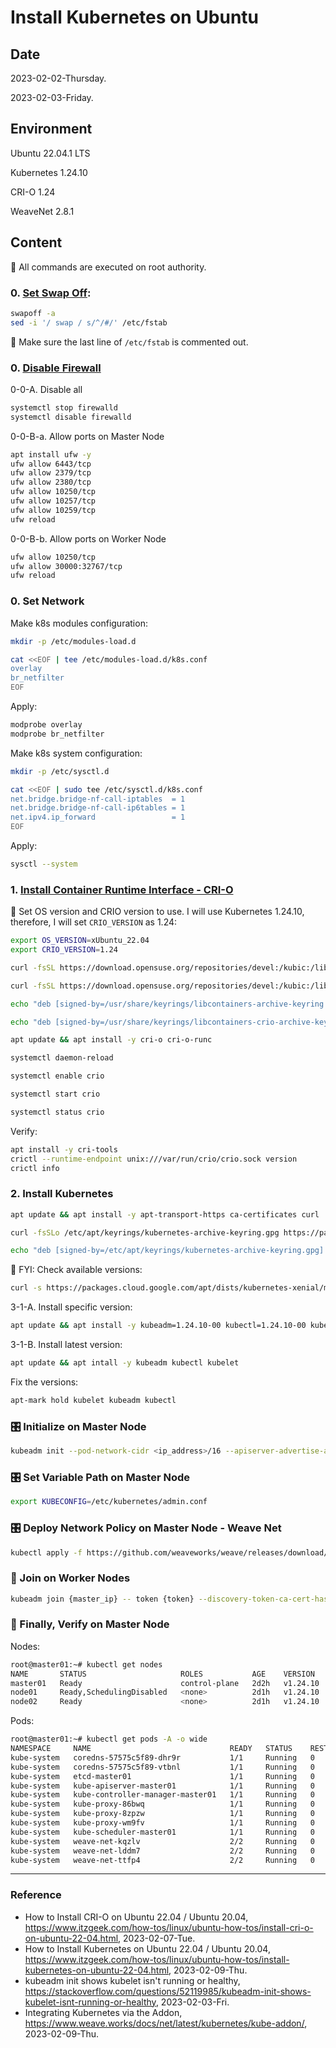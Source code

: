 # Install Kubernetes on Ubuntu

## Date

2023-02-02-Thursday.

2023-02-03-Friday.

## Environment

Ubuntu 22.04.1 LTS

Kubernetes 1.24.10

CRI-O 1.24

WeaveNet 2.8.1

## Content

:key: All commands are executed on root authority.

### 0. [Set Swap Off](https://stackoverflow.com/questions/52119985/kubeadm-init-shows-kubelet-isnt-running-or-healthy):

```Bash
swapoff -a
sed -i '/ swap / s/^/#/' /etc/fstab
```

:key: Make sure the last line of `/etc/fstab` is commented out.

### 0. [Disable Firewall](https://www.itzgeek.com/how-tos/linux/ubuntu-how-tos/install-kubernetes-on-ubuntu-22-04.html)

0-0-A. Disable all

```Bash
systemctl stop firewalld
systemctl disable firewalld
```

0-0-B-a. Allow ports on Master Node

```Bash
apt install ufw -y
ufw allow 6443/tcp
ufw allow 2379/tcp
ufw allow 2380/tcp
ufw allow 10250/tcp
ufw allow 10257/tcp
ufw allow 10259/tcp
ufw reload
```

0-0-B-b. Allow ports on Worker Node

```Bash
ufw allow 10250/tcp
ufw allow 30000:32767/tcp
ufw reload
```

### 0. Set Network

Make k8s modules configuration:

```Bash
mkdir -p /etc/modules-load.d
```

```Bash
cat <<EOF | tee /etc/modules-load.d/k8s.conf
overlay
br_netfilter
EOF
```

Apply:

```Bash
modprobe overlay
modprobe br_netfilter
```

Make k8s system configuration:

```Bash
mkdir -p /etc/sysctl.d
```

```Bash
cat <<EOF | sudo tee /etc/sysctl.d/k8s.conf
net.bridge.bridge-nf-call-iptables  = 1
net.bridge.bridge-nf-call-ip6tables = 1
net.ipv4.ip_forward                 = 1
EOF
```

Apply:

```Bash
sysctl --system
```

### 1. [Install Container Runtime Interface - CRI-O](https://www.itzgeek.com/how-tos/linux/ubuntu-how-tos/install-cri-o-on-ubuntu-22-04.html)

:key: Set OS version and CRIO version to use. I will use Kubernetes 1.24.10, therefore, I will set `CRIO_VERSION` as 1.24:

```Bash
export OS_VERSION=xUbuntu_22.04
export CRIO_VERSION=1.24
```

```Bash
curl -fsSL https://download.opensuse.org/repositories/devel:/kubic:/libcontainers:/stable/$OS_VERSION/Release.key | sudo gpg --dearmor -o /usr/share/keyrings/libcontainers-archive-keyring.gpg
```

```Bash
curl -fsSL https://download.opensuse.org/repositories/devel:/kubic:/libcontainers:/stable:/cri-o:/$CRIO_VERSION/$OS_VERSION/Release.key | sudo gpg --dearmor -o /usr/share/keyrings/libcontainers-crio-archive-keyring.gpg
```

```Bash
echo "deb [signed-by=/usr/share/keyrings/libcontainers-archive-keyring.gpg] https://download.opensuse.org/repositories/devel:/kubic:/libcontainers:/stable/$OS_VERSION/ /" | sudo tee /etc/apt/sources.list.d/devel:kubic:libcontainers:stable.list
```

```Bash
echo "deb [signed-by=/usr/share/keyrings/libcontainers-crio-archive-keyring.gpg] https://download.opensuse.org/repositories/devel:/kubic:/libcontainers:/stable:/cri-o:/$CRIO_VERSION/$OS_VERSION/ /" | sudo tee /etc/apt/sources.list.d/devel:kubic:libcontainers:stable:cri-o:$CRIO_VERSION.list
```

```Bash
apt update && apt install -y cri-o cri-o-runc
```

```Bash
systemctl daemon-reload
```

```Bash
systemctl enable crio
```

```Bash
systemctl start crio
```

```Bash
systemctl status crio
```

Verify:

```Bash
apt install -y cri-tools
crictl --runtime-endpoint unix:///var/run/crio/crio.sock version
crictl info
```

### 2. Install Kubernetes

```Bash
apt update && apt install -y apt-transport-https ca-certificates curl
```

```Bash
curl -fsSLo /etc/apt/keyrings/kubernetes-archive-keyring.gpg https://packages.cloud.google.com/apt/doc/apt-key.gpg
```

```Bash
echo "deb [signed-by=/etc/apt/keyrings/kubernetes-archive-keyring.gpg] https://apt.kubernetes.io/ kubernetes-xenial main" | tee /etc/apt/sources.list.d/kubernetes.list
```

:key: FYI: Check available versions:

```Bash
curl -s https://packages.cloud.google.com/apt/dists/kubernetes-xenial/main/binary-amd64/Packages | grep Version | awk '{print $2}'
```

3-1-A. Install specific version:

```Bash
apt update && apt install -y kubeadm=1.24.10-00 kubectl=1.24.10-00 kubelet=1.24.10-00
```

3-1-B. Install latest version:

```Bash
apt update && apt intall -y kubeadm kubectl kubelet
```

Fix the versions:

```Bash
apt-mark hold kubelet kubeadm kubectl
```

### :control_knobs: Initialize on Master Node

```Bash
kubeadm init --pod-network-cidr <ip_address>/16 --apiserver-advertise-address=<master_node_ip_address>
```

### :control_knobs: Set Variable Path on Master Node

```Bash
export KUBECONFIG=/etc/kubernetes/admin.conf
```

### :control_knobs: Deploy Network Policy on Master Node - Weave Net

```Bash
kubectl apply -f https://github.com/weaveworks/weave/releases/download/v2.8.1/weave-daemonset-k8s.yaml
```

### :robot: Join on Worker Nodes

```Bash
kubeadm join {master_ip} -- token {token} --discovery-token-ca-cert-hash {sha256}
```

### :tada: Finally, Verify on Master Node

Nodes:

```Bash
root@master01:~# kubectl get nodes
NAME       STATUS                     ROLES           AGE    VERSION
master01   Ready                      control-plane   2d2h   v1.24.10
node01     Ready,SchedulingDisabled   <none>          2d1h   v1.24.10
node02     Ready                      <none>          2d1h   v1.24.10
```

Pods:

```Bash
root@master01:~# kubectl get pods -A -o wide
NAMESPACE     NAME                               READY   STATUS    RESTARTS   AGE    IP                NODE       NOMINATED NODE   READINESS GATES
kube-system   coredns-57575c5f89-dhr9r           1/1     Running   0          2d2h   10.85.0.3         master01   <none>           <none>
kube-system   coredns-57575c5f89-vtbnl           1/1     Running   0          2d2h   10.85.0.2         master01   <none>           <none>
kube-system   etcd-master01                      1/1     Running   0          2d2h   192.168.1.238     master01   <none>           <none>
kube-system   kube-apiserver-master01            1/1     Running   0          2d2h   192.168.1.238     master01   <none>           <none>
kube-system   kube-controller-manager-master01   1/1     Running   0          2d2h   192.168.1.238     master01   <none>           <none>
kube-system   kube-proxy-86bwq                   1/1     Running   0          2d2h   192.168.1.238     master01   <none>           <none>
kube-system   kube-proxy-8zpzw                   1/1     Running   0          2d1h   192.168.103.107   node02     <none>           <none>
kube-system   kube-proxy-wm9fv                   1/1     Running   0          2d1h   192.168.1.237     node01     <none>           <none>
kube-system   kube-scheduler-master01            1/1     Running   0          2d2h   192.168.1.238     master01   <none>           <none>
kube-system   weave-net-kqzlv                    2/2     Running   0          42m    192.168.1.238     master01   <none>           <none>
kube-system   weave-net-lddm7                    2/2     Running   0          42m    192.168.103.107   node02     <none>           <none>
kube-system   weave-net-ttfp4                    2/2     Running   0          42m    192.168.1.237     node01     <none>           <none>
```

---

### Reference
- How to Install CRI-O on Ubuntu 22.04 / Ubuntu 20.04, https://www.itzgeek.com/how-tos/linux/ubuntu-how-tos/install-cri-o-on-ubuntu-22-04.html, 2023-02-07-Tue.
- How to Install Kubernetes on Ubuntu 22.04 / Ubuntu 20.04, https://www.itzgeek.com/how-tos/linux/ubuntu-how-tos/install-kubernetes-on-ubuntu-22-04.html, 2023-02-09-Thu.
- kubeadm init shows kubelet isn't running or healthy, https://stackoverflow.com/questions/52119985/kubeadm-init-shows-kubelet-isnt-running-or-healthy, 2023-02-03-Fri.
- Integrating Kubernetes via the Addon, https://www.weave.works/docs/net/latest/kubernetes/kube-addon/, 2023-02-09-Thu.

